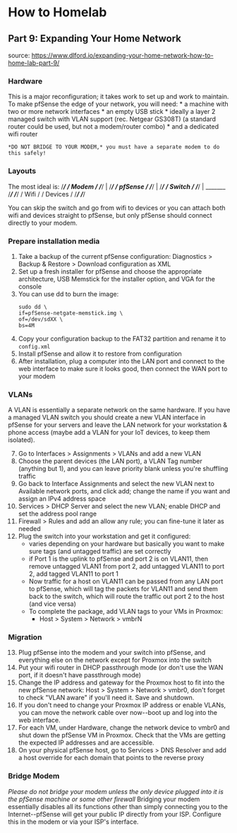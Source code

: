 # How to Homelab
## Part 9: Expanding Your Home Network

source: https://www.dlford.io/expanding-your-home-network-how-to-home-lab-part-9/

### Hardware
This is a major reconfiguration; it takes work to set up and work to maintain. To make pfSense the edge of your network, you will need:
    * a machine with two or more network interfaces
    * an empty USB stick
    * ideally a layer 2 managed switch with VLAN support (rec. Netgear GS308T) (a standard router could be used, but not a modem/router combo)
    * and a dedicated wifi router

    *DO NOT BRIDGE TO YOUR MODEM,* you must have a separate modem to do this safely!

### Layouts
The most ideal is:
    /*********/
    /  Modem  /
    /*********/
        |
   /*********/
   / pfSense /
   /*********/
        |
   /*********/
   /  Switch /
   /*********/
     |      \_______ 
/*********/     /*********/
/  Wifi   /     / Devices /
/*********/     /*********/

You can skip the switch and go from wifi to devices or you can attach both wifi and devices straight to pfSense, but only pfSense should connect directly to your modem.

### Prepare installation media
1. Take a backup of the current pfSense configuration: Diagnostics > Backup & Restore > Download configuration as XML
2. Set up a fresh installer for pfSense and choose the appropriate architecture, USB Memstick for the installer option, and VGA for the console
3. You can use dd to burn the image:
    ```
    sudo dd \
    if=pfSense-netgate-memstick.img \
    of=/dev/sdXX \
    bs=4M
    ```
4. Copy your configuration backup to the FAT32 partition and rename it to `config.xml`
5. Install pfSense and allow it to restore from configuration
6. After installation, plug a computer into the LAN port and connect to the web interface to make sure it looks good, then connect the WAN port to your modem

### VLANs
A VLAN is essentially a separate network on the same hardware. If you have a managed VLAN switch you should create a new VLAN interface in pfSense for your servers and leave the LAN network for your workstation & phone access (maybe add a VLAN for your IoT devices, to keep them isolated). 

7. Go to Interfaces > Assignments > VLANs and add a new VLAN
8. Choose the parent devices (the LAN port), a VLAN Tag number (anything but 1), and you can leave priority blank unless you're shuffling traffic
9. Go back to Interface Assignments and select the new VLAN next to Available network ports, and click add; change the name if you want and assign an IPv4 address space
10. Services > DHCP Server and select the new VLAN; enable DHCP and set the address pool range
11. Firewall > Rules and add an allow any rule; you can fine-tune it later as needed
12. Plug the switch into your workstation and get it configured:
    * varies depending on your hardware but basically you want to make sure tags (and untagged traffic) are set correctly
    * if Port 1 is the uplink to pfSense and port 2 is on VLAN11, then remove untagged VLAN1 from port 2, add untagged VLAN11 to port 2, add tagged VLAN11 to port 1 
    * Now traffic for a host on VLAN11 can be passed from any LAN port to pfSense, which will tag the packets for VLAN11 and send them back to the switch, which will route the traffic out port 2 to the host (and vice versa)
    * To complete the package, add VLAN tags to your VMs in Proxmox:
        * Host > System > Network > vmbrN

### Migration
13. Plug pfSense into the modem and your switch into pfSense, and everything else on the network except for Proxmox into the switch
14. Put your wifi router in DHCP passthrough mode (or don't use the WAN port, if it doesn't have passthrough mode)
15. Change the IP address and gateway for the Proxmox host to fit into the new pfSense network: Host > System > Network > vmbr0, don't forget to check "VLAN aware" if you'll need it. Save and shutdown.
16. If you don't need to change your Proxmox IP address or enable VLANs, you can move the network cable over now--boot up and log into the web interface.
17. For each VM, under Hardware, change the network device to vmbr0 and shut down the pfSense VM in Proxmox. Check that the VMs are getting the expected IP addresses and are accessible.
18. On your physical pfSense host, go to Services > DNS Resolver and add a host override for each domain that points to the reverse proxy

### Bridge Modem
*Please do not bridge your modem unless the only device plugged into it is the pfSense machine or some other firewall* Bridging your modem essentially disables all its functions other than simply connecting you to the Internet--pfSense will get your public IP directly from your ISP. Configure this in the modem or via your ISP's interface.

